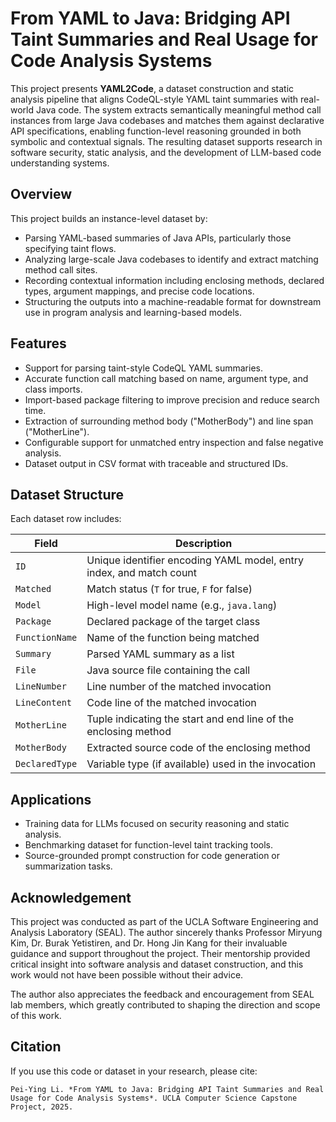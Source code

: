 # From YAML to Java: Bridging API Taint Summaries and Real Usage for Code Analysis Systems

This project presents **YAML2Code**, a dataset construction and static analysis pipeline that aligns CodeQL-style YAML taint summaries with real-world Java code. The system extracts semantically meaningful method call instances from large Java codebases and matches them against declarative API specifications, enabling function-level reasoning grounded in both symbolic and contextual signals. The resulting dataset supports research in software security, static analysis, and the development of LLM-based code understanding systems.
## Overview

This project builds an instance-level dataset by:

- Parsing YAML-based summaries of Java APIs, particularly those specifying taint flows.
- Analyzing large-scale Java codebases to identify and extract matching method call sites.
- Recording contextual information including enclosing methods, declared types, argument mappings, and precise code locations.
- Structuring the outputs into a machine-readable format for downstream use in program analysis and learning-based models.

## Features

- Support for parsing taint-style CodeQL YAML summaries.
- Accurate function call matching based on name, argument type, and class imports.
- Import-based package filtering to improve precision and reduce search time.
- Extraction of surrounding method body ("MotherBody") and line span ("MotherLine").
- Configurable support for unmatched entry inspection and false negative analysis.
- Dataset output in CSV format with traceable and structured IDs.

## Dataset Structure

Each dataset row includes:

| Field          | Description |
|----------------|-------------|
| `ID`           | Unique identifier encoding YAML model, entry index, and match count |
| `Matched`      | Match status (`T` for true, `F` for false) |
| `Model`        | High-level model name (e.g., `java.lang`) |
| `Package`      | Declared package of the target class |
| `FunctionName` | Name of the function being matched |
| `Summary`      | Parsed YAML summary as a list |
| `File`         | Java source file containing the call |
| `LineNumber`   | Line number of the matched invocation |
| `LineContent`  | Code line of the matched invocation |
| `MotherLine`   | Tuple indicating the start and end line of the enclosing method |
| `MotherBody`   | Extracted source code of the enclosing method |
| `DeclaredType` | Variable type (if available) used in the invocation |

## Applications

- Training data for LLMs focused on security reasoning and static analysis.
- Benchmarking dataset for function-level taint tracking tools.
- Source-grounded prompt construction for code generation or summarization tasks.

## Acknowledgement

This project was conducted as part of the UCLA Software Engineering and Analysis Laboratory (SEAL). The author sincerely thanks Professor Miryung Kim, Dr. Burak Yetistiren, and Dr. Hong Jin Kang for their invaluable guidance and support throughout the project. Their mentorship provided critical insight into software analysis and dataset construction, and this work would not have been possible without their advice.

The author also appreciates the feedback and encouragement from SEAL lab members, which greatly contributed to shaping the direction and scope of this work.

## Citation

If you use this code or dataset in your research, please cite:

```
Pei-Ying Li. *From YAML to Java: Bridging API Taint Summaries and Real Usage for Code Analysis Systems*. UCLA Computer Science Capstone Project, 2025.
```
